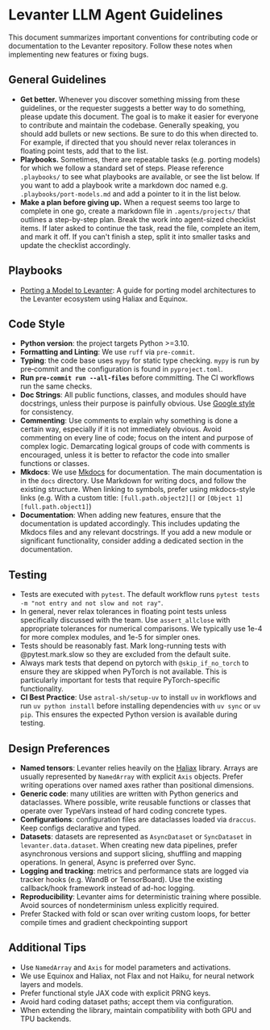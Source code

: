 # Levanter LLM Agent Guidelines

This document summarizes important conventions for contributing code or documentation to the Levanter
repository. Follow these notes when implementing new features or fixing bugs.

## General Guidelines

* **Get better.** Whenever you discover something missing from these guidelines, or the requester
  suggests a better way to do something, please update this document. The goal is to make it easier for
  everyone to contribute and maintain the codebase. Generally speaking, you should add bullets or new sections.
  Be sure to do this when directed to. For example, if directed that you should never relax tolerances in
  floating point tests, add that to the list.
* **Playbooks.** Sometimes, there are repeatable tasks (e.g. porting models) for which we follow a standard set of steps.
  Please reference `.playbooks/` to see what playbooks are available, or see the list below. If you want to add a playbook
  write a markdown doc named e.g. `.playbooks/port-models.md` and add a pointer to it in the list below.
* **Make a plan before giving up.** When a request seems too large to complete in one go, create a markdown file in `.agents/projects/` that outlines a step-by-step plan. Break the work into agent-sized checklist items.
  If later asked to continue the task, read the file, complete an item, and mark it off. If you can't finish a step, split it into smaller tasks and update the checklist accordingly.

## Playbooks

* [Porting a Model to Levanter](.playbooks/port-models.md): A guide for porting model architectures to the Levanter ecosystem using Haliax and Equinox.


## Code Style

* **Python version**: the project targets Python >=3.10.
* **Formatting and Linting**: We use `ruff` via `pre-commit`.
* **Typing**: the code base uses `mypy` for static type checking. `mypy` is run by pre‑commit and the
  configuration is found in `pyproject.toml`.
* **Run `pre-commit run --all-files`** before committing. The CI workflows run the same checks.
* **Doc Strings**: All public functions, classes, and modules should have docstrings, unless
  their purpose is painfully obvious. Use
  [Google style](https://google.github.io/styleguide/pyguide.html#38-comments-and-docstrings) for
  consistency.
* **Commenting**: Use comments to explain why something is done a certain way, especially if it is not
  immediately obvious. Avoid commenting on every line of code; focus on the intent and purpose of
  complex logic. Demarcating logical groups of code with comments is encouraged, unless it is better
  to refactor the code into smaller functions or classes.
* **Mkdocs**: We use [Mkdocs](https://www.mkdocs.org/) for documentation. The main documentation is in
  the `docs` directory. Use Markdown for writing docs, and follow the existing structure. When linking to
  symbols, prefer using mkdocs-style links (e.g. With a custom title: `[full.path.object2][]` or
  `[Object 1][full.path.object1]`)
* **Documentation**: When adding new features, ensure that the documentation is updated accordingly.
  This includes updating the Mkdocs files and any relevant docstrings. If you add a new module or
  significant functionality, consider adding a dedicated section in the documentation.

## Testing

* Tests are executed with `pytest`. The default workflow runs
  `pytest tests -m "not entry and not slow and not ray"`.
* In general, never relax tolerances in floating point tests unless specifically discussed with the
  team. Use `assert_allclose` with appropriate tolerances for numerical comparisons. We typically use
  1e-4 for more complex modules, and 1e-5 for simpler ones.
* Tests should be reasonably fast. Mark long-running tests with @pytest.mark.slow so they are excluded from the default suite.
* Always mark tests that depend on pytorch with `@skip_if_no_torch` to ensure they are skipped
  when PyTorch is not available. This is particularly important for tests that require PyTorch-specific
  functionality.
* **CI Best Practice**: Use `astral-sh/setup-uv` to install `uv` in workflows and run `uv python install`
  before installing dependencies with `uv sync` or `uv pip`. This ensures the expected Python
  version is available during testing.


## Design Preferences

* **Named tensors**: Levanter relies heavily on the [Haliax](https://github.com/stanford-crfm/haliax)
  library. Arrays are usually represented by `NamedArray` with explicit `Axis` objects. Prefer writing
  operations over named axes rather than positional dimensions.
* **Generic code**: many utilities are written with Python generics and dataclasses. Where possible,
  write reusable functions or classes that operate over TypeVars instead of hard coding concrete types.
* **Configurations**: configuration files are dataclasses loaded via `draccus`. Keep configs
  declarative and typed.
* **Datasets**: datasets are represented as `AsyncDataset` or `SyncDataset` in `levanter.data.dataset`.
  When creating new data pipelines, prefer asynchronous versions and support slicing, shuffling and
  mapping operations. In general, Async is preferred over Sync.
* **Logging and tracking**: metrics and performance stats are logged via tracker hooks (e.g. WandB or
  TensorBoard). Use the existing callback/hook framework instead of ad-hoc logging.
* **Reproducibility**: Levanter aims for deterministic training where possible. Avoid sources of
  nondeterminism unless explicitly required.
* Prefer Stacked with fold or scan over writing custom loops, for better compile times and gradient checkpointing support

## Additional Tips

* Use `NamedArray` and `Axis` for model parameters and activations.
* We use Equinox and Haliax, not Flax and not Haiku, for neural network layers and models.
* Prefer functional style JAX code with explicit PRNG keys.
* Avoid hard coding dataset paths; accept them via configuration.
* When extending the library, maintain compatibility with both GPU and TPU backends.
